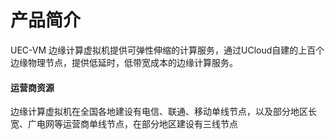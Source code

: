 # 产品简介

UEC-VM 边缘计算虚拟机提供可弹性伸缩的计算服务，通过UCloud自建的上百个边缘物理节点，提供低延时，低带宽成本的边缘计算服务。

#### 运营商资源

边缘计算虚拟机在全国各地建设有电信、联通、移动单线节点，以及部分地区长宽、广电网等运营商单线节点，在部分地区建设有三线节点

